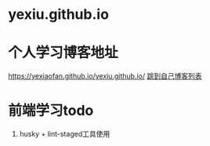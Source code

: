 # yexiu.github.io

# 个人学习博客地址

<a href="https://yexiaofan.github.io/yexiu.github.io/" target="_blank">https://yexiaofan.github.io/yexiu.github.io/</a>
<a href="http://write.blog.csdn.net/postlist" target="_blank">跳到自己博客列表</a>

# 前端学习todo

1. husky + lint-staged工具使用
